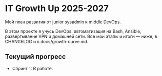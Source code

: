 # IT Growth Up 2025-2027

Мой план развития от junior sysadmin к middle DevOps.

В этом проекте я учусь DevOps: автоматизация на Bash, Ansible, развёртывание VPN и домашней сети. Все мои этапы и итоги — ниже, в CHANGELOG и в docs/growth-curve.md.

## Текущий прогресс
- Спринт 1: В работе.
